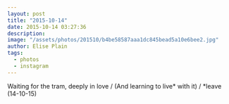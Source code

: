 ```yaml
---
layout: post
title: "2015-10-14"
date: 2015-10-14 03:27:36
description: 
image: "/assets/photos/201510/b4be58587aaa1dc845bead5a10e6bee2.jpg"
author: Elise Plain
tags: 
  - photos
  - instagram
---
```


Waiting for the tram, deeply in love / (And learning to live* with it) / *leave (14-10-15)
<p></p>
